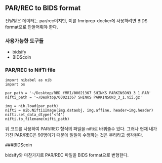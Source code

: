 ## PAR/REC to BIDS format

전달받은 데이터는 par/rec이지만, 이를 fmriprep-docker에 사용하려면 BIDS format으로 만들어줘야 한다.

### 사용가능한 도구들

* bidsify
* BIDScoin

### PAR/REC to NifTi file

~~~python3
import nibabel as nib
import os

par_path = '~/Desktop/RBD_fMRI/00021367 SHINKS PARKINSON3_3_1.PAR'
nifti_path = '~/Desktop/00021367 SHINKS PARKINSON3_3_1.nii.gz'

img = nib.load(par_path)
nifti = nib.Nifti1Image(img.dataobj, img.affine, header=img.header)
nifti.set_data_dtype('<f4')
nifti.to_filename(nifti_path)
~~~

위 코드를 사용하여 PAR/REC 형식의 파일을 nifti로 바꿔줄수 있다. 그러나 현재 내가 가진 PAR/REC은 90명이기 때문에 일일이 수행하는 것은 무리라고 생각된다.

###BIDScoin

bidsify와 마찬가지로 PAR/REC 파일을 BIDS format으로 변형한다.

